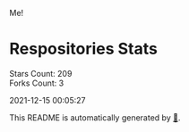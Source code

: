 Me!

# Respositories Stats
Stars Count: 209  
Forks Count: 3

2021-12-15 00:05:27  

This README is automatically generated by [🐰](https://github.com/rnitta/rnitta).
